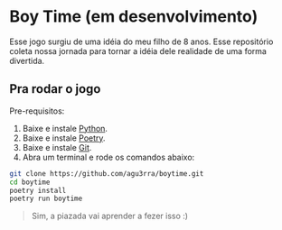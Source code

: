 # Boy Time (em desenvolvimento)
Esse jogo surgiu de uma idéia do meu filho de 8 anos.
Esse repositório coleta nossa jornada para tornar a idéia dele realidade de uma forma divertida.

## Pra rodar o jogo
Pre-requisitos:
1. Baixe e instale [Python](https://www.python.org/downloads/).
2. Baixe e instale [Poetry](https://python-poetry.org/docs/#installation).
3. Baixe e instale [Git](https://git-scm.com/downloads).
4. Abra um terminal e rode os comandos abaixo:

```bash
git clone https://github.com/agu3rra/boytime.git
cd boytime
poetry install
poetry run boytime
```

> Sim, a piazada vai aprender a fezer isso :)
